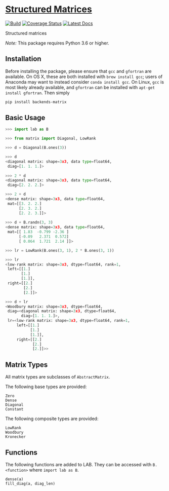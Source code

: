 # [Structured Matrices](http://github.com/wesselb/matrix)

[![Build](https://travis-ci.org/wesselb/matrix.svg?branch=master)](https://travis-ci.org/wesselb/matrix)
[![Coverage Status](https://coveralls.io/repos/github/wesselb/matrix/badge.svg?branch=master&service=github)](https://coveralls.io/github/wesselb/matrix?branch=master)
[![Latest Docs](https://img.shields.io/badge/docs-latest-blue.svg)](https://wesselb.github.io/matrix)

Structured matrices

*Note:* This package requires Python 3.6 or higher.

## Installation

Before installing the package, please ensure that `gcc` and `gfortran` are 
available.
On OS X, these are both installed with `brew install gcc`;
users of Anaconda may want to instead consider `conda install gcc`.
On Linux, `gcc` is most likely already available, and `gfortran` can be
installed with `apt-get install gfortran`.
Then simply

```bash
pip install backends-matrix
```

## Basic Usage
```python
>>> import lab as B

>>> from matrix import Diagonal, LowRank

>>> d = Diagonal(B.ones(3))

>>> d
<diagonal matrix: shape=3x3, data type=float64,
 diag=[1. 1. 1.]>
  
>>> 2 * d
<diagonal matrix: shape=3x3, data type=float64,
 diag=[2. 2. 2.]>

>>> 2 + d
<dense matrix: shape=3x3, data type=float64,
 mat=[[3. 2. 2.]
      [2. 3. 2.]
      [2. 2. 3.]]>
  
>>> d + B.randn(3, 3)
<dense matrix: shape=3x3, data type=float64,
 mat=[[ 1.83  -0.799 -2.36 ]
      [-0.09   2.371  0.572]
      [ 0.064  1.721  2.14 ]]>

>>> lr = LowRank(B.ones(3, 1), 2 * B.ones(3, 1))

>>> lr
<low-rank matrix: shape=3x3, dtype=float64, rank=1,
 left=[[1.]
       [1.]
       [1.]],
 right=[[2.]
        [2.]
        [2.]]>

>>> d + lr
<Woodbury matrix: shape=3x3, dtype=float64,
 diag=<diagonal matrix: shape=3x3, dtype=float64,
       diag=[1. 1. 1.]>,
 lr=<low-rank matrix: shape=3x3, dtype=float64, rank=1,
     left=[[1.]
           [1.]
           [1.]],
     right=[[2.]
            [2.]
            [2.]]>>
```

## Matrix Types

All matrix types are subclasses of `AbstractMatrix`.

The following base types are provided:

```
Zero
Dense
Diagonal
Constant
```

The following composite types are provided:
```
LowRank
Woodbury
Kronecker
```


## Functions

The following functions are added to LAB.
They can be accessed with `B.<function>` where `import lab as B`.

```
dense(a)
fill_diag(a, diag_len)
```
